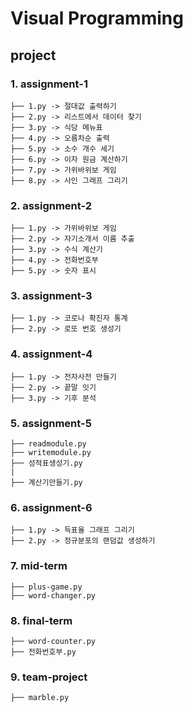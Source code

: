 # Visual Programming

## project
### 1. assignment-1
    ├── 1.py -> 절대값 출력하기
    ├── 2.py -> 리스트에서 데이터 찾기
    ├── 3.py -> 식당 메뉴표
    ├── 4.py -> 오름차순 출력
    ├── 5.py -> 소수 개수 세기
    ├── 6.py -> 이자 원금 계산하기
    ├── 7.py -> 가위바위보 게임
    ├── 8.py -> 사인 그래프 그리기

### 2. assignment-2
    ├── 1.py -> 가위바위보 게임
    ├── 2.py -> 자기소개서 이름 추출
    ├── 3.py -> 수식 계산기
    ├── 4.py -> 전화번호부
    ├── 5.py -> 숫자 표시
    
### 3. assignment-3
    ├── 1.py -> 코로나 확진자 통계 
    ├── 2.py -> 로또 번호 생성기
    
### 4. assignment-4
    ├── 1.py -> 전자사전 만들기
    ├── 2.py -> 끝말 잇기
    ├── 3.py -> 기후 분석

### 5. assignment-5
    ├── readmodule.py
    ├── writemodule.py
    ├── 성적표생성기.py
    |
    ├── 계산기만들기.py

### 6. assignment-6
    ├── 1.py -> 득표율 그래프 그리기
    ├── 2.py -> 정규분포의 랜덤값 생성하기

### 7. mid-term
    ├── plus-game.py
    ├── word-changer.py
    
### 8. final-term
    ├── word-counter.py
    ├── 전화번호부.py
    
### 9. team-project
    ├── marble.py
